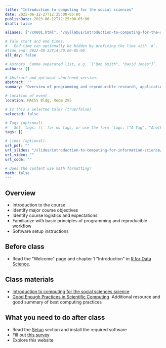 ```yaml
---
title: "Introduction to computing for the social sciences"
date: 2023-06-12-27T12:25:00-05:00
publishDate: 2023-06-12T12:25:00-05:00
draft: false

aliases: ["/cm001.html", "/syllabus/introduction-to-computing-for-the-social-sciences/"]

# Talk start and end times.
#   End time can optionally be hidden by prefixing the line with `#`.
#time_end: 2022-08-22T14:20:00-05:00
all_day: false

# Authors. Comma separated list, e.g. `["Bob Smith", "David Jones"]`.
authors: []

# Abstract and optional shortened version.
abstract: ""
summary: "Overview of programming and reproducible research, applications to social sciences, and course logistics."

# Location of event.
location: MACSS Bldg, Room 295

# Is this a selected talk? (true/false)
selected: false

# Tags (optional).
#   Set `tags: []` for no tags, or use the form `tags: ["A Tag", "Another Tag"]` for one or more tags.
tags: []

# Links (optional).
url_pdf: ""
url_slides: "/slides/introduction-to-computing-for-information-science/"
url_video: ""
url_code: ""

# Does the content use math formatting?
math: false
---
```




## Overview

* Introduction to the course
* Identify major course objectives
* Identify course logistics and expectations
* Familiarize with basic principles of programming and reproducible workflow
* Software setup instructions

## Before class

* Read the "Welcome" page and chapter 1 "Introduction" in [R for Data Science](http://r4ds.had.co.nz/).

## Class materials

* [Introduction to computing for the social sciences science](/notes/intro-to-course/)
* [Good Enough Practices in Scientific Computing](http://journals.plos.org/ploscompbiol/article?id=10.1371/journal.pcbi.1005510). Additional resource and good summary of best computing practices

## What you need to do after class

* Read the [Setup](/setup/) section and install the required software
* Fill out [this survey](https://forms.gle/J8axkKpKZGxYyxYZA)
* Explore this website
